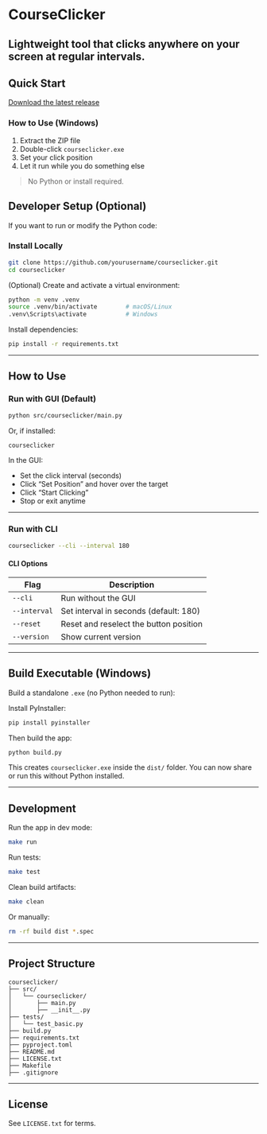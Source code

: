 # CourseClicker

Lightweight tool that clicks anywhere on your screen at regular intervals.
---

## Quick Start

[Download the latest release](https://github.com/neurekt/courseclicker/releases)

### How to Use (Windows)

1. Extract the ZIP file
2. Double-click `courseclicker.exe`
3. Set your click position
4. Let it run while you do something else 

> No Python or install required.

## Developer Setup (Optional)

If you want to run or modify the Python code:

### Install Locally

```bash
git clone https://github.com/yourusername/courseclicker.git
cd courseclicker
```

(Optional) Create and activate a virtual environment:
```bash
python -m venv .venv
source .venv/bin/activate        # macOS/Linux
.venv\Scripts\activate           # Windows
```

Install dependencies:
```bash
pip install -r requirements.txt
```

---

## How to Use

### Run with GUI (Default)

```bash
python src/courseclicker/main.py
```

Or, if installed:
```bash
courseclicker
```

In the GUI:
- Set the click interval (seconds)
- Click “Set Position” and hover over the target
- Click “Start Clicking”
- Stop or exit anytime

---

### Run with CLI

```bash
courseclicker --cli --interval 180
```

#### CLI Options

| Flag         | Description                             |
|--------------|-----------------------------------------|
| `--cli`      | Run without the GUI                     |
| `--interval` | Set interval in seconds (default: 180)  |
| `--reset`    | Reset and reselect the button position  |
| `--version`  | Show current version                    |

---

## Build Executable (Windows)

Build a standalone `.exe` (no Python needed to run):

Install PyInstaller:

```bash
pip install pyinstaller
```

Then build the app:

```bash
python build.py
```

This creates `courseclicker.exe` inside the `dist/` folder. You can now share or run this without Python installed.

---

## Development

Run the app in dev mode:
```bash
make run
```

Run tests:
```bash
make test
```

Clean build artifacts:
```bash
make clean
```

Or manually:
```bash
rm -rf build dist *.spec
```

---

## Project Structure

```
courseclicker/
├── src/
│   └── courseclicker/
│       ├── main.py
│       ├── __init__.py
├── tests/
│   └── test_basic.py
├── build.py
├── requirements.txt
├── pyproject.toml
├── README.md
├── LICENSE.txt
├── Makefile
├── .gitignore
```

---

## License

See `LICENSE.txt` for terms.
